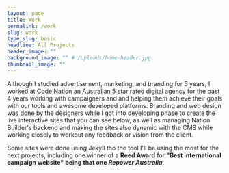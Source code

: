 ```yaml
---
layout: page
title: Work
permalink: /work
slug: work
type_slug: basic
headline: All Projects
header_image: ""
background_image: "" # /uploads/home-header.jpg
thumbnail_image: ""
---
```


Although I studied advertisement, marketing, and branding for 5 years, I worked at Code Nation an Australian 5 star rated digital agency for the past 4 years working with campaigners and and helping them achieve their goals with our tools and awesome developed platforms. Branding and web design was done by the designers while I got into developing phase to create the live interactive sites that you can see below, as well as managing Nation Builder's backend and making the sites also dynamic with the CMS while working closely to workout any feedback or vision from the client.

Some sites were done using Jekyll tho the tool I'll be using the most for the next projects, including one winner of a <strong>Reed Award</strong> for <strong>"Best international campaign website" being that one <i>Repower Australia</i></strong>.